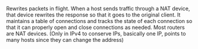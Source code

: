 Rewrites packets in flight. When a host sends traffic through a NAT device, that device rewrites the response so that it goes to the original client. It maintains a table of connections and tracks the state of each connection so that it can properly open and close connections as needed. Most routers are NAT devices. (Only in IPv4 to conserve IPs, basically one IP, points to many hosts since they can change the address)